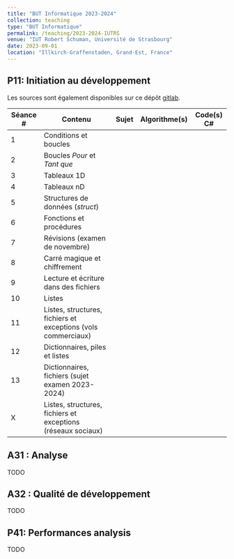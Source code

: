 ```yaml
---
title: "BUT Informatique 2023-2024"
collection: teaching
type: "BUT Informatique"
permalink: /teaching/2023-2024-IUTRS
venue: "IUT Robert Schuman, Université de Strasbourg"
date: 2023-09-01
location: "Illkirch-Graffenstaden, Grand-Est, France"
---
```


## P11: Initiation au développement

Les sources sont également disponibles sur ce dépôt [gitlab](https://git.unistra.fr/romain.perrin/p11-rp-corriges).

| Séance # | Contenu | Sujet | Algorithme(s) | Code(s) C# |
|----------|---------|-------|---------------|------------|
| 1 | Conditions et boucles |  |  |  |
| 2 | Boucles *Pour* et *Tant que* |  |  |  |
| 3 | Tableaux 1D |  |  |  |
| 4 | Tableaux nD |  |  |  |
| 5 | Structures de données (*struct*) |  |  |  |
| 6 | Fonctions et procédures |  |  |  |
| 7 | Révisions (examen de novembre) |  |  |  |
| 8 | Carré magique et chiffrement |  |  |  |
| 9 | Lecture et écriture dans des fichiers |  |  |  |
| 10 | Listes |  |  |  |
| 11 | Listes, structures, fichiers et exceptions (vols commerciaux) |  |  |  |
| 12 | Dictionnaires, piles et listes |  |  |  |
| 13 | Dictionnaires, fichiers (sujet examen 2023-2024) |  |  |  |
| X | Listes, structures, fichiers et exceptions (réseaux sociaux) |  |  |  |

## A31 : Analyse

TODO

## A32 : Qualité de développement

TODO

## P41: Performances analysis

TODO